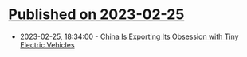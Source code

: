 # [Published on 2023-02-25](index.md)

* [2023-02-25, 18:34:00](https://tech.slashdot.org/story/23/02/25/108222/china-is-exporting-its-obsession-with-tiny-electric-vehicles?utm_source=rss1.0mainlinkanon&utm_medium=feed) - [China Is Exporting Its Obsession with Tiny Electric Vehicles](https://tech.slashdot.org/story/23/02/25/108222/china-is-exporting-its-obsession-with-tiny-electric-vehicles?utm_source=rss1.0mainlinkanon&utm_medium=feed)
